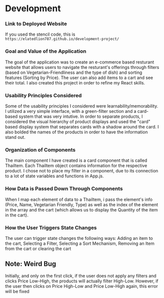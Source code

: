 # Development

### Link to Deployed Website
If you used the stencil code, this is `https://elatedlion787.github.io/development-project/`

### Goal and Value of the Application
The goal of the application was to create an e-commerce based resturant website that allows users to navigate the resturant's offerings through filters (based on Vegetarian-Friendliness and the type of dish) and sorting features (Sorting by Price). The user can also add items to a cart and see their total. I also created this project in order to refine my React skills.

### Usability Principles Considered
Some of the usability principles I considered were learnability/memorability. I utilized a very simple interface, with a green-filter section and a card-based system that was very intutive. In order to separate products, I considered the visual hierarchy of product displays and used the "card" based display system that separates cards with a shadow around the card. I also bolded the names of the products in order to have the information stand out.

### Organization of Components
The main component I have created is a card component that is called ThaiItem. Each ThaiItem object contains information for the respective product. I chose not to place my filter in a component, due to its connection to a lot of state variables and functions in App.js.

### How Data is Passed Down Through Components
When I map each element of data to a ThaiItem, i pass the element's info (Price, Name, Vegetarian Friendly, Type) as well as the index of the element in the array and the cart (which allows us to display the Quantity of the item in the cart).

### How the User Triggers State Changes
The user can trigger state changes the following ways: Adding an item to the cart, Selecting a Filter, Selecting a Sort Mechanism, Removing an Item from the cart or clearing the cart


## Note: Weird Bug 
Initially, and only on the first click, if the user does not apply any filters and clicks Price Low-High, the products will actually filter High-Low. However, if the user then clicks on Price High-Low and Price Low-High again, this error will be fixed